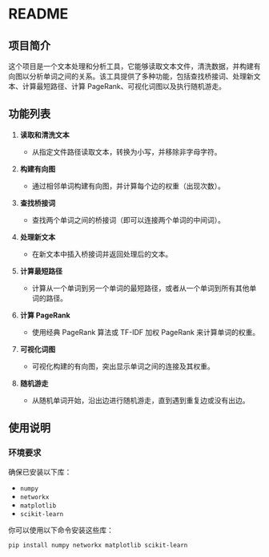 # README

## 项目简介

这个项目是一个文本处理和分析工具，它能够读取文本文件，清洗数据，并构建有向图以分析单词之间的关系。该工具提供了多种功能，包括查找桥接词、处理新文本、计算最短路径、计算 PageRank、可视化词图以及执行随机游走。

## 功能列表

1. **读取和清洗文本**
   - 从指定文件路径读取文本，转换为小写，并移除非字母字符。

2. **构建有向图**
   - 通过相邻单词构建有向图，并计算每个边的权重（出现次数）。

3. **查找桥接词**
   - 查找两个单词之间的桥接词（即可以连接两个单词的中间词）。

4. **处理新文本**
   - 在新文本中插入桥接词并返回处理后的文本。

5. **计算最短路径**
   - 计算从一个单词到另一个单词的最短路径，或者从一个单词到所有其他单词的路径。

6. **计算 PageRank**
   - 使用经典 PageRank 算法或 TF-IDF 加权 PageRank 来计算单词的权重。

7. **可视化词图**
   - 可视化构建的有向图，突出显示单词之间的连接及其权重。

8. **随机游走**
   - 从随机单词开始，沿出边进行随机游走，直到遇到重复边或没有出边。

## 使用说明

### 环境要求

确保已安装以下库：
- `numpy`
- `networkx`
- `matplotlib`
- `scikit-learn`

你可以使用以下命令安装这些库：
```bash
pip install numpy networkx matplotlib scikit-learn
